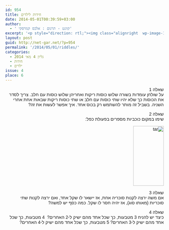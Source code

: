 ```yaml
---
id: 954
title: חידות לילדים
date: 2014-05-01T00:39:59+03:00
author:
  - ' קוונט - תרגום : אלכס קמרסקי'
excerpt: '<p style="direction: rtl;"><img class="alignright  wp-image-1463" src="{{site.baseurl}}/assets/img/2014/07/logo_sh.gif" alt="logo_sh" width="139" height="59" />מגוון חידות מתמטיות לילדים לחידוד המחשבה :) .</p>'
layout: post
guid: http://net-gar.net/?p=954
permalink: '/2014/05/01/riddles/'
categories:
  - גליון 4 מאי 2014
  - חידות
  - ילדים
issue: 4
place: 6
---
```

<div dir="rtl">
  <p dir="RTL">
    <span style="font-family: arial, helvetica, sans-serif;">שאלה 1</span><br /> <span style="font-family: arial, helvetica, sans-serif;"> על שולחן עומדות בשורה שלוש כוסות ריקות ואחריהן שלוש כוסות עם חלב. צריך לסדר את הכוסות כך שלא יהיו שתי כוסות עם חלב או שתי כוסות ריקות שבאות אחת אחרי השניה. בשביל זה מותר להשתמש רק בכוס אחד. איך אפשר לעשות את זה?</span>
  </p>
  
  <p dir="RTL">
    <span style="font-family: arial, helvetica, sans-serif;">שאלה 2</span><br /> <span style="font-family: arial, helvetica, sans-serif;"> שימו במקום כוכביות מספרים בפעולת כפל:</span>
  </p>
  
  <p dir="RTL">
    <span style="font-family: arial, helvetica, sans-serif;"><img class="aligncenter size-full wp-image-973" src="{{site.baseurl}}/assets/img/2014/04/tar.png" alt="tar" width="97" height="190" /></span>
  </p>
  
  <p dir="RTL">
    <span style="font-family: arial, helvetica, sans-serif;">שאלה 3</span><br /> <span style="font-family: arial, helvetica, sans-serif;"> אם משה ירצה לקנות סוכריה אחת, אז יישאר לו שקל אחד, ואם ירצה לקנות שתי סוכריות (מאותו סוג), אז יהיה חסר לו שקל. כמה כסף יש למשה?</span>
  </p>
  
  <p dir="RTL">
    <span style="font-family: arial, helvetica, sans-serif;">שאלה 4</span><br /> <span style="font-family: arial, helvetica, sans-serif;"> כיצד יש להניח 3 מטבעות, כך שכל אחד מהם ישיק ל-2 האחרים?  4 מטבעות, כך שכל אחד מהם ישיק ל-3 האחרים? 5 מטבעות, כך שכל אחד מהם ישיק ל-4 האחרים?<br /> </span>
  </p>
</div>

<div dir="rtl" style="text-align: center;">
  <span style="font-family: arial, helvetica, sans-serif;"></span>
</div>